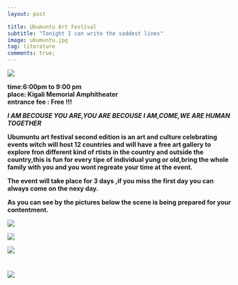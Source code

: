 ```yaml
---
layout: post

title: Ubumuntu Art Festival
subtitle: "Tonight I can write the saddest lines"
image: ubumuntu.jpg
tag: literature
comments: true;
---
```



<img src="{{site.github.url}}/img/ubumuntu.jpg">

<strong>time:6:00pm to 9:00 pm<br>place: Kigali Memorial Amphitheater<br>entrance fee : Free !!!



*I AM BECOUSE YOU ARE,YOU ARE BECOUSE I AM,COME,WE ARE HUMAN TOGETHER*

Ubumuntu art festival second edition is an art and culture celebrating events witch will host 12 countries and will have a free art gallery to explore fron different kind of rtists in the country and outside the country,this is fun for every tipe of individual yung or old,bring the whole family with you and you wont regreate your time at the event.

The event will take place for <strong>3 days</strong> ,if you miss the first day you can always come on the nexy day.


<strong>As you can see by the pictures below the scene is being prepared for your contentment.</strong>

<img src="{{site.github.url}}/img/ubumuntu post1.jpg">
<p></p>
<img src="{{site.github.url}}/img/ubumuntu post2.jpg">
<p></p>
<img src="{{site.github.url}}/img/ubumuntu post3.jpg">
<h1></h1>
<img src="{{site.github.url}}/img/ubu.jpg">
<h1></h1>

